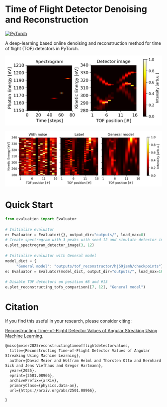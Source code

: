 # Time of Flight Detector Denoising and Reconstruction
<a href="https://pytorch.org/get-started/locally/"><img alt="PyTorch" src="https://img.shields.io/badge/PyTorch-ee4c2c?logo=pytorch&logoColor=white"></a>

A deep-learning based online denoising and reconstruction method for time of flight (TOF) detectors in PyTorch.

![Randomly generated spectrogram with simulated detector image](images/spectrogram_detector_image_3_12.png)

![Denoising and reconstruction of sample with two disabled TOF detectors](images/two_tofs_disabled.png)

# Quick Start

```py
from evaluation import Evaluator

# Initialize evaluator
e: Evaluator = Evaluator({}, output_dir="outputs/", load_max=0)
# Create spectrogram with 3 peaks with seed 12 and simulate detector image
e.plot_spectrogram_detector_image(3, 12)

# Initialize evaluator with General model
model_dict = {
     "General model": "outputs/tof_reconstructor/hj69jsmh/checkpoints"}
e: Evaluator = Evaluator(model_dict, output_dir="outputs/", load_max=10)

# Disable TOF detectors on position #8 and #13
e.plot_reconstructing_tofs_comparison([7, 12], "General model")
```

# Citation

If you find this useful in your research, please consider citing:

[Reconstructing Time-of-Flight Detector Values of Angular Streaking Using Machine Learning.](https://doi.org/10.48550/arXiv.2501.08966)

    @misc{meier2025reconstructingtimeofflightdetectorvalues,
      title={Reconstructing Time-of-Flight Detector Values of Angular Streaking Using Machine Learning}, 
      author={David Meier and Wolfram Helml and Thorsten Otto and Bernhard Sick and Jens Viefhaus and Gregor Hartmann},
      year={2025},
      eprint={2501.08966},
      archivePrefix={arXiv},
      primaryClass={physics.data-an},
      url={https://arxiv.org/abs/2501.08966}, 
}
